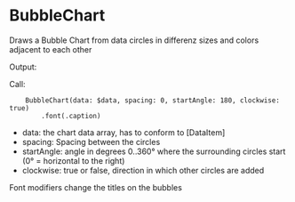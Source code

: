 # BubbleChart
Draws a Bubble Chart from data 
circles in differenz sizes and colors adjacent to each other

Output:




Call:

        BubbleChart(data: $data, spacing: 0, startAngle: 180, clockwise: true)
            .font(.caption)

- data:     the chart data array, has to conform to [DataItem]  
- spacing:  Spacing between the circles  
- startAngle: angle in degrees 0..360° where the surrounding circles start (0° = horizontal to the right)
- clockwise: true or false, direction in which other circles are added

Font modifiers change the titles on the bubbles
